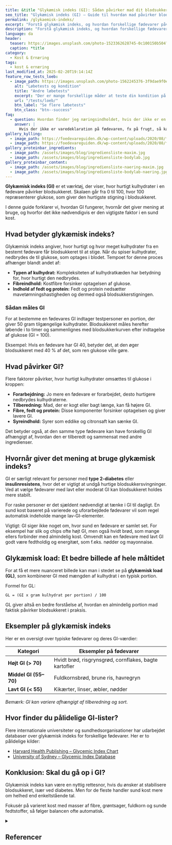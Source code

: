 ```yaml
---
title: &title "Glykæmisk indeks (GI): Sådan påvirker mad dit blodsukker?"
seo_title: "Glykæmisk indeks (GI) – Guide til hvordan mad påvirker blodsukkere"
permalink: /glykaemisk-indeks/
excerpt: "Forstå glykæmisk indeks, og hvordan forskellige fødevarer påvirker blodsukkeret. Læs om definition, GI-tabeller, og hvordan du bruger GI i praksis."
description: "Forstå glykæmisk indeks, og hvordan forskellige fødevarer påvirker blodsukkeret. Læs om definition, GI-tabeller, og hvordan du bruger GI i praksis."
language: da
header:
  teaser: https://images.unsplash.com/photo-1523362628745-0c100150b504?q=60&w=400&h=300&auto=format&fit=crop&ixlib=rb-4.0.3&ixid=M3wxMjA3fDB8MHxwaG90by1wYWdlfHx8fGVufDB8fHx8fA%3D%3D
  caption: *title
category:
  - Kost & Ernæring
tags:
  - kost & ernæring
last_modified_at: 2025-02-20T19:14:14Z
feature_row_tests_loeb:
  - image_path: https://images.unsplash.com/photo-1562245376-3f9dae9f0e73?ixlib=rb-4.0.3&ixid=M3wxMjA3fDB8MHxwaG90by1wYWdlfHx8fGVufDB8fHx8fA%3D%3D&auto=format&fit=crop&w=300&q=10
    alt: "Løbetests og kondition"
    title: "Andre løbetests"
    excerpt: "Der er mange forskellige måder at teste din kondition på. Vi har samlet en lang række forskellige løbetests, hvor du også kan estimere dit kondital."
    url: "/tests/loeb/"
    btn_label: "Se flere løbetests"
    btn_class: "btn--success"
faq:
  - question: Hvordan finder jeg næringsindholdet, hvis der ikke er en varedeklaration?
    answer: |
      Hvis der ikke er varedeklaration på fødevaren, fx på frugt, så kan du finde næringsindholdet i [gratis kalorietæller apps](/kalorietaeller-apps/) eller i nogle af vores [kalorietabeller](/kalorietabellen/), der er baseret på Fødevaredatabanken lavet af Fødevareinstituttet på Danmarks Tekniske Universitet (DTU).
gallery_kylling:
  - image_path: https://foedevareguiden.dk/wp-content/uploads/2020/08/fullsizeoutput_63e-768x1024.jpeg
  - image_path: https://foedevareguiden.dk/wp-content/uploads/2020/08/fullsizeoutput_648-768x1024.jpeg
gallery_proteinbar_ingredients:
  - image_path: /assets/images/blog/ingrediensliste-maxim.jpg
  - image_path: /assets/images/blog/ingrediensliste-bodylab.jpg
gallery_proteinbar_content:
  - image_path: /assets/images/blog/ingrediensliste-naering-maxim.jpg
  - image_path: /assets/images/blog/ingrediensliste-bodylab-naering.jpg
---
```


**Glykæmisk indeks (GI)** er et værktøj, der viser, hvor hurtigt kulhydrater i en fødevare påvirker blodsukkeret. Skalaen går fra 0 til 100, hvor 100 repræsenterer glukose, som giver den hurtigste stigning i blodsukkeret.

I denne guide forklarer vi, hvordan GI fungerer, hvornår det giver mening at bruge, og hvorfor det ikke nødvendigvis er den vigtigste faktor i en sund kost.

## Hvad betyder glykæmisk indeks?

Glykæmisk indeks angiver, hvor hurtigt og hvor meget kulhydrater fra en bestemt fødevare får blodsukkeret til at stige. Når du spiser kulhydrater, nedbrydes de til glukose, som optages i blodet. Tempoet for denne proces afhænger blandt andet af:

- **Typen af kulhydrat:** Kompleksiteten af kulhydratkæden har betydning for, hvor hurtigt den nedbrydes.
- **Fibreindhold:** Kostfibre forsinker optagelsen af glukose.
- **Indhold af fedt og protein:** Fedt og protein nedsætter mavetømningshastigheden og dermed også blodsukkerstigningen.

### Sådan måles GI

For at bestemme en fødevares GI indtager testpersoner en portion, der giver 50 gram tilgængelige kulhydrater. Blodsukkeret måles herefter løbende i to timer og sammenlignes med blodsukkerkurven efter indtagelse af glukose (GI = 100).

Eksempel: Hvis en fødevare har GI 40, betyder det, at den øger blodsukkeret med 40 % af det, som ren glukose ville gøre.

## Hvad påvirker GI?

Flere faktorer påvirker, hvor hurtigt kulhydrater omsættes til glukose i kroppen:

- **Forarbejdning:** Jo mere en fødevare er forarbejdet, desto hurtigere nedbrydes kulhydraterne.
- **Tilberedning:** Mad, der er kogt eller bagt længe, kan få højere GI.
- **Fibre, fedt og protein:** Disse komponenter forsinker optagelsen og giver lavere GI.
- **Syreindhold:** Syrer som eddike og citronsaft kan sænke GI.

Det betyder også, at den samme type fødevare kan have forskellig GI afhængigt af, hvordan den er tilberedt og sammensat med andre ingredienser.

## Hvornår giver det mening at bruge glykæmisk indeks?

GI er særligt relevant for personer med **type 2-diabetes** eller **insulinresistens**, hvor det er vigtigt at undgå hurtige blodsukkersvingninger. Ved at vælge fødevarer med lavt eller moderat GI kan blodsukkeret holdes mere stabilt.

For raske personer er det sjældent nødvendigt at tænke i GI til dagligt. En sund kost baseret på varierede og uforarbejdede fødevarer vil som regel automatisk indeholde mange lav-GI-elementer.

Vigtigt: GI siger ikke noget om, hvor sund en fødevare er samlet set. For eksempel har slik og chips ofte højt GI, men også hvidt brød, som mange ellers forbinder med almindelig kost. Omvendt kan en fødevare med lavt GI godt være fedtholdig og energitæt, som f.eks. nødder og mayonnaise.

## Glykæmisk load: Et bedre billede af hele måltidet

For at få et mere nuanceret billede kan man i stedet se på **glykæmisk load (GL)**, som kombinerer GI med mængden af kulhydrat i en typisk portion.

Formel for GL:

    GL = (GI x gram kulhydrat per portion) / 100

GL giver altså en bedre forståelse af, hvordan en almindelig portion mad faktisk påvirker blodsukkeret i praksis.

## Eksempler på glykæmisk indeks

Her er en oversigt over typiske fødevarer og deres GI-værdier:

| Kategori | Eksempler på fødevarer |
|----------|------------------------|
| **Højt GI (> 70)** | Hvidt brød, risgrynsgrød, cornflakes, bagte kartofler |
| **Middel GI (55–70)** | Fuldkornsbrød, brune ris, havregryn |
| **Lavt GI (< 55)** | Kikærter, linser, æbler, nødder |

*Bemærk: GI kan variere afhængigt af tilberedning og sort.*

## Hvor finder du pålidelige GI-lister?

Flere internationale universiteter og sundhedsorganisationer har udarbejdet databaser over glykæmisk indeks for forskellige fødevarer. Her er to pålidelige kilder:

- [Harvard Health Publishing – Glycemic Index Chart](https://www.health.harvard.edu/diseases-and-conditions/glycemic-index-and-glycemic-load-for-100-foods)
- [University of Sydney – Glycemic Index Database](https://glycemicindex.com)

## Konklusion: Skal du gå op i GI?

Glykæmisk indeks kan være en nyttig rettesnor, hvis du ønsker at stabilisere blodsukkeret, især ved diabetes. Men for de fleste handler sund kost mere om helhed end enkeltstående tal.

Fokusér på varieret kost med masser af fibre, grøntsager, fuldkorn og sunde fedtstoffer, så følger balancen ofte automatisk.

<details markdown="1" class="references">
  <summary><h2 id="references">Referencer</h2></summary>

- [A satiety index of common foods](https://pubmed.ncbi.nlm.nih.gov/7498104/)
- [Functional foods and the satiety cascade](http://www3.interscience.wiley.com/journal/119421483/abstract?CRETRY=1&SRETRY=0), Bellisle F. Nutrition Bulletin 2008, 33, 8–14
- [Controlling satiety: how environmental factors influence food intake](http://www.sciencedirect.com/science?_ob=ArticleURL&_udi=B6VHY-4VY2C6P-3&_user=10&_coverDate=07%2F31%2F2009&_rdoc=1&_fmt=high&_orig=search&_sort=d&_docanchor=&view=c&_searchStrId=1361066016&_rerunOrigin=google&_acct=C000050221&_version=1&_urlVersion=0&_userid=10&md5=df8c0af3526e0ce3922e690a446f9ad6), Smith & Ditschun. Trends in Food Science & Technology 20 (2009) 271-277
- [Satiation, satiety and their effects on eating behaviour](http://www.ingentaconnect.com/content/bsc/nbu/2009/00000034/00000002/art00003), Benelam B. Nutrition Bulletin 2009, 34, 126–173

</details>